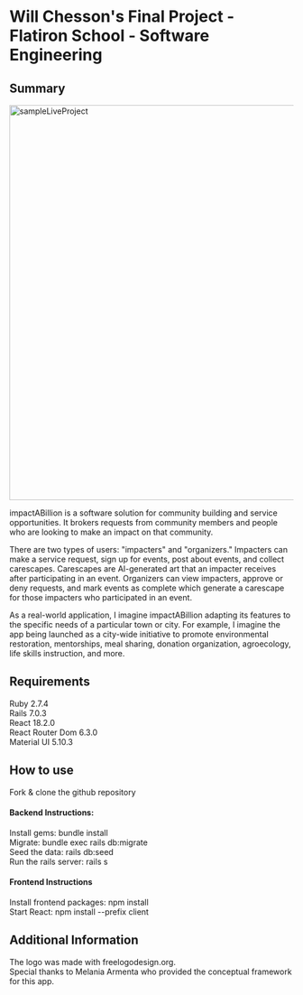 # Will Chesson's Final Project - Flatiron School - Software Engineering

## Summary

<img src="./app.gif" alt="sampleLiveProject" height="700" >

impactABillion is a software solution for community building and service opportunities. It brokers requests from community members and people who are looking to make an impact on that community.

There are two types of users: "impacters" and "organizers." Impacters can make a service request, sign up for events, post about events, and collect carescapes. Carescapes are AI-generated art that an impacter receives after participating in an event.
Organizers can view impacters, approve or deny requests, and mark events as complete which generate a carescape for those impacters who participated in an event.

As a real-world application, I imagine impactABillion adapting its features to the specific needs of a particular town or city. For example, I imagine the app being launched as a city-wide initiative to promote environmental restoration, mentorships, meal sharing, donation organization, agroecology, life skills instruction, and more.

## Requirements

Ruby 2.7.4 <br />
Rails 7.0.3 <br />
React 18.2.0 <br />
React Router Dom 6.3.0 <br />
Material UI 5.10.3 <br />

## How to use

Fork & clone the github repository

#### Backend Instructions:

Install gems: bundle install <br />
Migrate: bundle exec rails db:migrate <br />
Seed the data: rails db:seed <br />
Run the rails server: rails s <br />

#### Frontend Instructions

Install frontend packages: npm install <br />
Start React: npm install --prefix client

## Additional Information

The logo was made with freelogodesign.org. <br />
Special thanks to Melania Armenta who provided the conceptual framework for this app.
